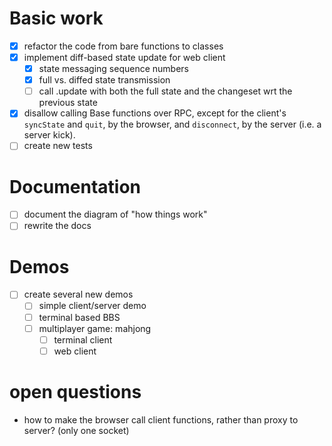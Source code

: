 # Basic work

- [x] refactor the code from bare functions to classes
- [x] implement diff-based state update for web client
  - [x] state messaging sequence numbers
  - [x] full vs. diffed state transmission
  - [ ] call .update with both the full state and the changeset wrt the previous state
- [x] disallow calling Base functions over RPC, except for the client's `syncState` and `quit`,
      by the browser, and `disconnect`, by the server (i.e. a server kick).
- [ ] create new tests

# Documentation

- [ ] document the diagram of "how things work"
- [ ] rewrite the docs

# Demos

- [ ] create several new demos
  - [ ] simple client/server demo
  - [ ] terminal based BBS
  - [ ] multiplayer game: mahjong
    - [ ] terminal client
    - [ ] web client

# open questions

- how to make the browser call client functions, rather than proxy to server? (only one socket)
